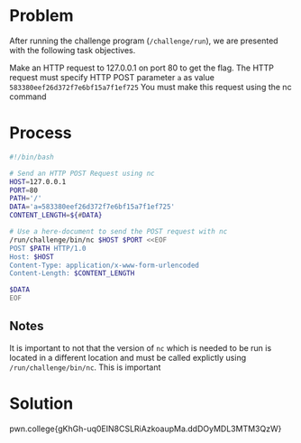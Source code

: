 # Problem
After running the challenge program (`/challenge/run`), we are presented with the following task objectives.

Make an HTTP request to 127.0.0.1 on port 80 to get the flag.
The HTTP request must specify HTTP POST parameter `a` as value `583380eef26d372f7e6bf15a7f1ef725`
You must make this request using the nc command

# Process
```bash
#!/bin/bash

# Send an HTTP POST Request using nc
HOST=127.0.0.1
PORT=80
PATH='/'
DATA='a=583380eef26d372f7e6bf15a7f1ef725'
CONTENT_LENGTH=${#DATA}

# Use a here-document to send the POST request with nc
/run/challenge/bin/nc $HOST $PORT <<EOF
POST $PATH HTTP/1.0
Host: $HOST
Content-Type: application/x-www-form-urlencoded
Content-Length: $CONTENT_LENGTH

$DATA
EOF
```

## Notes
It is important to not that the version of `nc` which is needed to be run is located in a different location and must be called explictly using `/run/challenge/bin/nc`. This is important 
# Solution
pwn.college{gKhGh-uq0EIN8CSLRiAzkoaupMa.ddDOyMDL3MTM3QzW}

